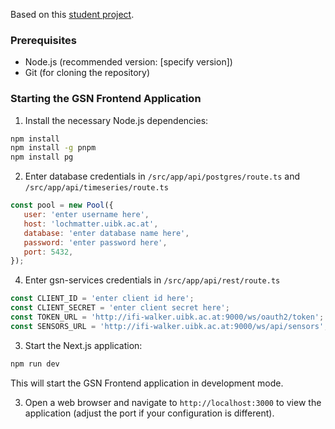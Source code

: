 Based on this [student project](https://github.com/Fl0h0/gns).

### Prerequisites

- Node.js (recommended version: [specify version])
- Git (for cloning the repository)

### Starting the GSN Frontend Application

1. Install the necessary Node.js dependencies:

```sh
npm install
npm install -g pnpm
npm install pg
```

2. Enter database credentials in `/src/app/api/postgres/route.ts` and `/src/app/api/timeseries/route.ts`
```js
const pool = new Pool({
   user: 'enter username here',
   host: 'lochmatter.uibk.ac.at',
   database: 'enter database name here',
   password: 'enter password here',
   port: 5432,
});
```

4. Enter gsn-services credentials in `/src/app/api/rest/route.ts`

```js
const CLIENT_ID = 'enter client id here';
const CLIENT_SECRET = 'enter client secret here';
const TOKEN_URL = 'http://ifi-walker.uibk.ac.at:9000/ws/oauth2/token';
const SENSORS_URL = 'http://ifi-walker.uibk.ac.at:9000/ws/api/sensors';
```

3. Start the Next.js application:

```sh
npm run dev
```

This will start the GSN Frontend application in development mode.

3. Open a web browser and navigate to `http://localhost:3000` to view the application (adjust the port if your configuration is different).
